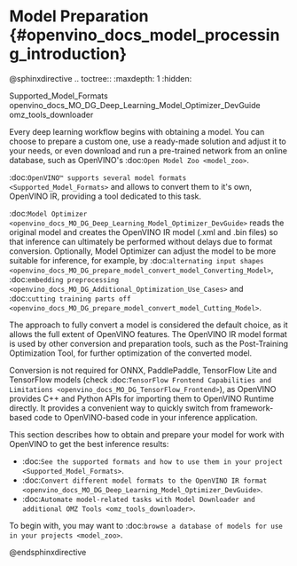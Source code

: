 # Model Preparation {#openvino_docs_model_processing_introduction}

@sphinxdirective
.. toctree::
   :maxdepth: 1
   :hidden:

   Supported_Model_Formats
   openvino_docs_MO_DG_Deep_Learning_Model_Optimizer_DevGuide
   omz_tools_downloader


Every deep learning workflow begins with obtaining a model. You can choose to prepare a custom one, use a ready-made solution and adjust it to your needs, or even download and run a pre-trained network from an online database, such as OpenVINO's :doc:`Open Model Zoo <model_zoo>`.

:doc:`OpenVINO™ supports several model formats <Supported_Model_Formats>` and allows to convert them to it's own, OpenVINO IR, providing a tool dedicated to this task.

:doc:`Model Optimizer <openvino_docs_MO_DG_Deep_Learning_Model_Optimizer_DevGuide>` reads the original model and creates the OpenVINO IR model (.xml and .bin files) so that inference can ultimately be performed without delays due to format conversion. Optionally, Model Optimizer can adjust the model to be more suitable for inference, for example, by :doc:`alternating input shapes <openvino_docs_MO_DG_prepare_model_convert_model_Converting_Model>`, :doc:`embedding preprocessing <openvino_docs_MO_DG_Additional_Optimization_Use_Cases>` and :doc:`cutting training parts off <openvino_docs_MO_DG_prepare_model_convert_model_Cutting_Model>`.

The approach to fully convert a model is considered the default choice, as it allows the full extent of OpenVINO features. The OpenVINO IR model format is used by other conversion and preparation tools, such as the Post-Training Optimization Tool, for further optimization of the converted model.

Conversion is not required for ONNX, PaddlePaddle, TensorFlow Lite and TensorFlow models (check :doc:`TensorFlow Frontend Capabilities and Limitations <openvino_docs_MO_DG_TensorFlow_Frontend>`), as OpenVINO provides C++ and Python APIs for importing them to OpenVINO Runtime directly. It provides a convenient way to quickly switch from framework-based code to OpenVINO-based code in your inference application.

This section describes how to obtain and prepare your model for work with OpenVINO to get the best inference results:

* :doc:`See the supported formats and how to use them in your project <Supported_Model_Formats>`.
* :doc:`Convert different model formats to the OpenVINO IR format <openvino_docs_MO_DG_Deep_Learning_Model_Optimizer_DevGuide>`.
* :doc:`Automate model-related tasks with Model Downloader and additional OMZ Tools <omz_tools_downloader>`.

To begin with, you may want to :doc:`browse a database of models for use in your projects <model_zoo>`.

@endsphinxdirective
